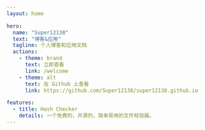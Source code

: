 ```yaml
---
layout: home

hero:
  name: "Super12138"
  text: "博客&应用"
  tagline: 个人博客和应用文档
  actions:
    - theme: brand
      text: 立即查看
      link: /welcome
    - theme: alt
      text: 在 Github 上查看
      link: https://github.com/Super12138/super12138.github.io

features:
  - title: Hash Checker
    details: 一个免费的，开源的，简单易用的文件校验器。
---
```


